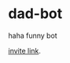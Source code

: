 # dad-bot

haha funny bot

[invite link](https://discord.com/api/oauth2/authorize?client_id=1069386789736943656&permissions=2048&scope=bot).